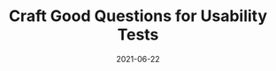 ---
date: 2021-06-22
publisher: uxdesigncc
tags:
  - usability
  - testing
target_url: https://bootcamp.uxdesign.cc/craft-good-questions-for-usability-tests-55a8071ff4b
title: Craft Good Questions for Usability Tests
---